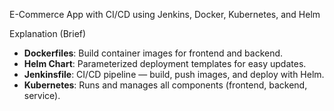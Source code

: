 E-Commerce App with CI/CD using Jenkins, Docker, Kubernetes, and Helm

Explanation (Brief)
- **Dockerfiles**: Build container images for frontend and backend.
- **Helm Chart**: Parameterized deployment templates for easy updates.
- **Jenkinsfile**: CI/CD pipeline — build, push images, and deploy with Helm.
- **Kubernetes**: Runs and manages all components (frontend, backend, service).